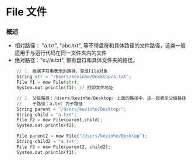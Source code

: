 # File 文件

### 概述
*   相对路径： "a.txt", "abc.txt", 等不带盘符和具体路径的文件路径，这类一般适用于与运行代码在同一文件夹内的文件
*   绝对路径："c://a.txt", 带有盘符和具体文件夹的路径。
```python
    // 1. 根据字符串表示的路径，变成File对象
    String str = "/Users/kevinhe/Desktop/a.txt";
    File f1 = new File(str);
    System.out.println(f1); // 打印文件地址

    // 2. 父级路径：/Users/kevinhe/Desktop/ 上面的路径中，这一段表示父级路径
    //    子路径：a.txt 为子路径
    String parent = "/Users/kevinhe/Desktop/";
    String child = "a.txt";
    File f2 = new File(parent,child);
    System.out.println(f2);

    File parent2 = new File("/Users/kevinhe/Desktop");
    String child2 = "a.txt";
    File f3 = new File(parent2, child2);
    System.out.println(f3); 
```